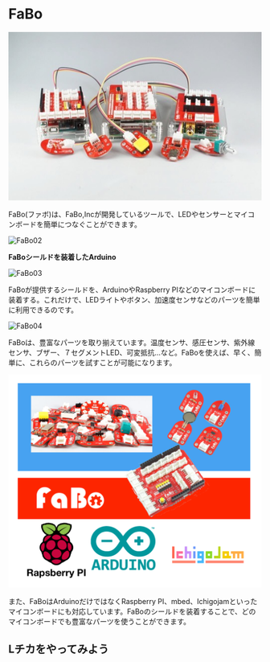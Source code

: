 # FaBo

![FaBo01](img/fabo01.jpg)

FaBo(ファボ)は、FaBo,Incが開発しているツールで、LEDやセンサーとマイコンボードを簡単につなぐことができます。

![FaBo02](img/fabo02.jpg)

**FaBoシールドを装着したArduino**

![FaBo03](img/fabo03.jpg)

FaBoが提供するシールドを、ArduinoやRaspberry PIなどのマイコンボードに装着する。これだけで、LEDライトやボタン、加速度センサなどのパーツを簡単に利用できるのです。

![FaBo04](img/fabo04.jpg)

FaBoは、豊富なパーツを取り揃えています。温度センサ、感圧センサ、紫外線センサ、ブザー、７セグメントLED、可変抵抗…など。FaBoを使えば、早く、簡単に、これらのパーツを試すことが可能になります。

![platform](img/fabo-platform.png)

また、FaBoはArduinoだけではなくRaspberry PI、mbed、Ichigojamといったマイコンボードにも対応しています。FaBoのシールドを装着することで、どのマイコンボードでも豊富なパーツを使うことができます。

## Lチカをやってみよう



